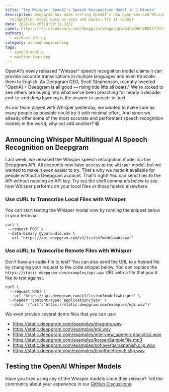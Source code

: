 ```yaml
---
title: "Try Whisper: OpenAI's Speech Recognition Model in 1 Minute"
description: Deepgram has made testing OpenAI's new open-sourced Whisper speech
  recognition model easy as copy and paste. Try it today!
date: 2022-09-26T18:59:11.323Z
cover: https://res.cloudinary.com/deepgram/image/upload/v1663880277/blog/how-to-use-whisper-openais-speech-recognition-model-in-1-minute/2209-How-to-Use-Whisper-blog_2x_qb1eah.jpg
authors:
  - michael-jolley
category: ai-and-engineering
tags:
  - speech-models
  - machine-learning
---
```

OpenAI's newly released "Whisper" speech recognition model claims it can provide accurate transcriptions in multiple languages and even translate them to English. As Deepgram CEO, Scott Stephenson, recently tweeted "OpenAI + Deepgram is all good — rising tide lifts all boats." We're stoked to see others are buying into what we've been preaching for nearly a decade: end-to-end deep learning is the answer to speech-to-text.



As our team played with Whisper yesterday, we wanted to make sure as many people as possible could try it with minimal effort. And since we already offer some of the most accurate and performant speech recognition models in the world, why not add another? 😁



## Announcing Whisper Multilingual AI Speech Recognition on Deepgram



Last week, we released the Whisper speech recognition model via the Deepgram API. All accounts now have access to the `whisper` model, but we wanted to make it even easier to try. That's why we made it available for people without a Deepgram account. That's right! You can send files to the API without needing an API key. Try out the shell commands below to see how Whisper performs on your local files or those hosted elsewhere.



### Use cURL to Transcribe Local Files with Whisper



You can start testing the Whisper model now by running the snippet below in your terminal.



```shell
curl \
 --request POST \
 --data-binary @youraudio.wav \
 --url 'https://api.deepgram.com/v1/listen?model=whisper'
```



### Use cURL to Transcribe Remote Files with Whisper



Don't have an audio file to test? You can also send the URL to a hosted file by changing your request to the code snippet below. You can replace the `https://static.deepgram.com/examples/epi.wav` URL with a file that you'd like to test against.



```shell
curl \
  --request POST \
  --url 'https://api.deepgram.com/v1/listen?model=whisper' \
  --header 'content-type: application/json' \
  --data '{"url":"https://static.deepgram.com/examples/epi.wav"}'
```



We even provide several demo files that you can use:



- https://static.deepgram.com/examples/dragons.wav
- https://static.deepgram.com/examples/epi.wav
- https://static.deepgram.com/examples/interview_speech-analytics.wav
- https://static.deepgram.com/examples/koreanSampleFile.mp3
- https://static.deepgram.com/examples/sofiavergaraspanish.clip.wav
- https://static.deepgram.com/examples/timotheefrench.clip.wav



## Testing the OpenAI Whisper Models



Have you tried using any of the Whisper models since their release? Tell the community about your experience in our [GitHub Discussions](https://github.com/orgs/deepgram/discussions/30).